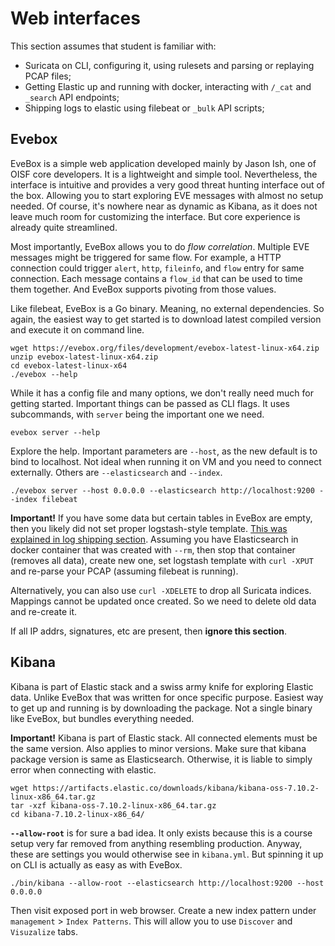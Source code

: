# Web interfaces

This section assumes that student is familiar with:
* Suricata on CLI, configuring it, using rulesets and parsing or replaying PCAP files;
* Getting Elastic up and running with docker, interacting with `/_cat` and `_search` API endpoints;
* Shipping logs to elastic using filebeat or `_bulk` API scripts;

## Evebox

EveBox is a simple web application developed mainly by Jason Ish, one of OISF core developers. It is a lightweight and simple tool. Nevertheless, the interface is intuitive and provides a very good threat hunting interface out of the box. Allowing you to start exploring EVE messages with almost no setup needed. Of course, it's nowhere near as dynamic as Kibana, as it does not leave much room for customizing the interface. But core experience is already quite streamlined.

Most importantly, EveBox allows you to do *flow correlation*. Multiple EVE messages might be triggered for same flow. For example, a HTTP connection could trigger `alert`, `http`, `fileinfo`, and `flow` entry for same connection. Each message contains a `flow_id` that can be used to time them together. And EveBox supports pivoting from those values.

Like filebeat, EveBox is a Go binary. Meaning, no external dependencies. So again, the easiest way to get started is to download latest compiled version and execute it on command line.

```
wget https://evebox.org/files/development/evebox-latest-linux-x64.zip
unzip evebox-latest-linux-x64.zip
cd evebox-latest-linux-x64
./evebox --help
```

While it has a config file and many options, we don't really need much for getting started. Important things can be passed as CLI flags. It uses subcommands, with `server` being the important one we need.

```
evebox server --help
```

Explore the help. Important parameters are `--host`, as the new default is to bind to localhost. Not ideal when running it on VM and you need to connect externally. Others are `--elasticsearch` and `--index`.

```
./evebox server --host 0.0.0.0 --elasticsearch http://localhost:9200 --index filebeat
```

**Important!** If you have some data but certain tables in EveBox are empty, then you likely did not set proper logstash-style template. [This was explained in log shipping section](/Suricata/elastic-log-shipping). Assuming you have Elasticsearch in docker container that was created with `--rm`, then stop that container (removes all data), create new one, set logstash template with `curl -XPUT` and re-parse your PCAP (assuming filebeat is running).

Alternatively, you can also use `curl -XDELETE` to drop all Suricata indices. Mappings cannot be updated once created. So we need to delete old data and re-create it.

If all IP addrs, signatures, etc are present, then **ignore this section**.

## Kibana

Kibana is part of Elastic stack and a swiss army knife for exploring Elastic data. Unlike EveBox that was written for once specific purpose. Easiest way to get up and running is by downloading the package. Not a single binary like EveBox, but bundles everything needed.

**Important!** Kibana is part of Elastic stack. All connected elements must be the same version. Also applies to minor versions. Make sure that kibana package version is same as Elasticsearch. Otherwise, it is liable to simply error when connecting with elastic.

```
wget https://artifacts.elastic.co/downloads/kibana/kibana-oss-7.10.2-linux-x86_64.tar.gz
tar -xzf kibana-oss-7.10.2-linux-x86_64.tar.gz
cd kibana-7.10.2-linux-x86_64/
```

**`--allow-root`** is for sure a bad idea. It only exists because this is a course setup very far removed from anything resembling production. Anyway, these are settings you would otherwise see in `kibana.yml`. But spinning it up on CLI is actually as easy as with EveBox.

```
./bin/kibana --allow-root --elasticsearch http://localhost:9200 --host 0.0.0.0
```

Then visit exposed port in web browser. Create a new index pattern under `management` > `Index Patterns`. This will allow you to use `Discover` and `Visuzalize` tabs.
